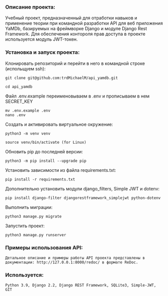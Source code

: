 ### Описание проекта:
Учебный проект, предназначенный для отработки навыков и применение теории при командной
разработки API для веб приложения YaMDb, базируемых на фреймворке Django и модуле Django Rest Framework.
Для обеспечения контороля прав доступа в проекте используется модуль JWT-токен.

### Установка и запуск проекта:

Клонировать репозиторий и перейти в него в командной строке (испольщуем ssh):

```
git clone git@github.com:trdMichaelM/api_yamdb.git
```

```
cd api_yamdb
```

Файл .env.example переименовываем в .env и прописываем в нем SECRET_KEY

```
mv .env.example .env
nano .env
```

Cоздать и активировать виртуальное окружение:

```
python3 -m venv venv
```

```
source venv/bin/activate (for Linux)
```

Обновить pip до последней версии:
```
python3 -m pip install --upgrade pip
```

Установить зависимости из файла requirements.txt:

```
pip install -r requirements.txt
```

Дополнительно установить модули django_filters, Simple JWT и dotenv:

```
pip install django-filter djangorestframework_simplejwt python-dotenv
```

Выполнить миграции:

```
python3 manage.py migrate
```

Запустить проект:

```
python3 manage.py runserver
```

### Примеры использования API:

```
Детальное описание и примеры работы API проекта представлены в 
документации: http://127.0.0.1:8000/redoc/ в формате ReDoc.
```

### Используется:

```
Python 3.9, Django 2.2, Django REST Framework, SQLite3, Simple-JWT, GIT
```
